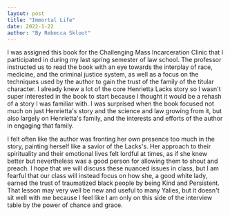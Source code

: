 ```yaml
---
layout: post
title: "Immortal Life"
date: 2022-1-22
author: "By Rebecca Skloot"
---
```


I was assigned this book for the Challenging Mass Incarceration Clinic that I participated in during my last spring semester of law school. The professor instructed us to read the book with an eye towards the interplay of race, medicine, and the criminal justice system, as well as a focus on the techniques used by the author to gain the trust of the family of the titular character. I already knew a lot of the core Henrietta Lacks story so I wasn't super interested in the book to start because I thought it would be a rehash of a story I was familiar with. I was surprised when the book focused not much on just Henrietta's story and the science and law growing from it, but also largely on Henrietta's family, and the interests and efforts of the author in engaging that family.

I felt often like the author was fronting her own presence too much in the story, painting herself like a savior of the Lacks's. Her approach to their spirituality and their emotional lives felt lordful at times, as if she knew better but nevertheless was a good person for allowing them to shout and preach. I hope that we will discuss these nuanced issues in class, but I am fearful that our class will instead focus on how she, a good white lady, earned the trust of traumatized black people by being Kind and Persistent. That lesson may very well be new and useful to many Yalies, but it doesn't sit well with me because I feel like I am only on this side of the interview table by the power of chance and grace.
